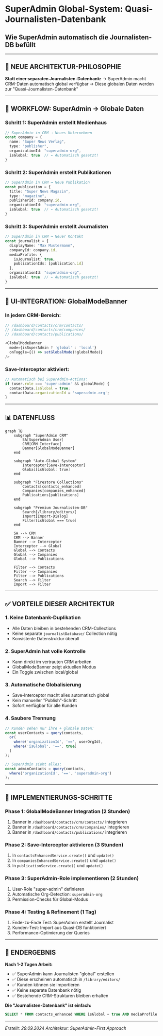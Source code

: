 # SuperAdmin Global-System: Quasi-Journalisten-Datenbank
## Wie SuperAdmin automatisch die Journalisten-DB befüllt

---

## 🎯 **NEUE ARCHITEKTUR-PHILOSOPHIE**

**Statt einer separaten Journalisten-Datenbank:**
→ SuperAdmin macht CRM-Daten automatisch global verfügbar
→ Diese globalen Daten werden zur "Quasi-Journalisten-Datenbank"

---

## 🔄 **WORKFLOW: SuperAdmin → Globale Daten**

### **Schritt 1: SuperAdmin erstellt Medienhaus**
```typescript
// SuperAdmin in CRM → Neues Unternehmen
const company = {
  name: "Super News Verlag",
  type: "publisher",
  organizationId: "superadmin-org",
  isGlobal: true  // ← Automatisch gesetzt!
}
```

### **Schritt 2: SuperAdmin erstellt Publikationen**
```typescript
// SuperAdmin in CRM → Neue Publikation
const publication = {
  title: "Super News Magazin",
  type: "magazine",
  publisherId: company.id,
  organizationId: "superadmin-org",
  isGlobal: true  // ← Automatisch gesetzt!
}
```

### **Schritt 3: SuperAdmin erstellt Journalisten**
```typescript
// SuperAdmin in CRM → Neuer Kontakt
const journalist = {
  displayName: "Max Mustermann",
  companyId: company.id,
  mediaProfile: {
    isJournalist: true,
    publicationIds: [publication.id]
  },
  organizationId: "superadmin-org",
  isGlobal: true  // ← Automatisch gesetzt!
}
```

---

## 🎨 **UI-INTEGRATION: GlobalModeBanner**

### **In jedem CRM-Bereich:**
```typescript
// /dashboard/contacts/crm/contacts/
// /dashboard/contacts/crm/companies/
// /dashboard/contacts/publications/

<GlobalModeBanner
  mode={isSuperAdmin ? 'global' : 'local'}
  onToggle={() => setGlobalMode(!globalMode)}
/>
```

### **Save-Interceptor aktiviert:**
```typescript
// Automatisch bei SuperAdmin-Actions:
if (user.role === 'super-admin' && globalMode) {
  contactData.isGlobal = true;
  contactData.organizationId = 'superadmin-org';
}
```

---

## 📊 **DATENFLUSS**

```mermaid
graph TB
    subgraph "SuperAdmin CRM"
        SA[SuperAdmin User]
        CRM[CRM Interface]
        Banner[GlobalModeBanner]
    end

    subgraph "Auto-Global System"
        Interceptor[Save-Interceptor]
        Global[isGlobal: true]
    end

    subgraph "Firestore Collections"
        Contacts[contacts_enhanced]
        Companies[companies_enhanced]
        Publications[publications]
    end

    subgraph "Premium Journalisten-DB"
        Search[/library/editors/]
        Import[Import-Dialog]
        Filter[isGlobal === true]
    end

    SA --> CRM
    CRM --> Banner
    Banner --> Interceptor
    Interceptor --> Global
    Global --> Contacts
    Global --> Companies
    Global --> Publications

    Filter --> Contacts
    Filter --> Companies
    Filter --> Publications
    Search --> Filter
    Import --> Filter
```

---

## ✅ **VORTEILE DIESER ARCHITEKTUR**

### **1. Keine Datenbank-Duplikation**
- Alle Daten bleiben in bestehenden CRM-Collections
- Keine separate `journalistDatabase/` Collection nötig
- Konsistente Datenstruktur überall

### **2. SuperAdmin hat volle Kontrolle**
- Kann direkt im vertrauten CRM arbeiten
- GlobalModeBanner zeigt aktuellen Modus
- Ein Toggle zwischen local/global

### **3. Automatische Globalisierung**
- Save-Interceptor macht alles automatisch global
- Kein manueller "Publish"-Schritt
- Sofort verfügbar für alle Kunden

### **4. Saubere Trennung**
```typescript
// Kunden sehen nur ihre + globale Daten:
const userContacts = query(contacts,
  or(
    where('organizationId', '==', userOrgId),
    where('isGlobal', '==', true)
  )
);

// SuperAdmin sieht alles:
const adminContacts = query(contacts,
  where('organizationId', '==', 'superadmin-org')
);
```

---

## 🚀 **IMPLEMENTIERUNGS-SCHRITTE**

### **Phase 1: GlobalModeBanner Integration** (2 Stunden)
1. Banner in `/dashboard/contacts/crm/contacts/` integrieren
2. Banner in `/dashboard/contacts/crm/companies/` integrieren
3. Banner in `/dashboard/contacts/publications/` integrieren

### **Phase 2: Save-Interceptor aktivieren** (3 Stunden)
1. In `contactsEnhancedService.create()` und `update()`
2. In `companiesEnhancedService.create()` und `update()`
3. In `publicationService.create()` und `update()`

### **Phase 3: SuperAdmin-Role implementieren** (2 Stunden)
1. User-Role "super-admin" definieren
2. Automatische Org-Detection: `superadmin-org`
3. Permission-Checks für Global-Modus

### **Phase 4: Testing & Refinement** (1 Tag)
1. Ende-zu-Ende Test: SuperAdmin erstellt Journalist
2. Kunden-Test: Import aus Quasi-DB funktioniert
3. Performance-Optimierung der Queries

---

## 🎯 **ENDERGEBNIS**

**Nach 1-2 Tagen Arbeit:**
- ✅ SuperAdmin kann Journalisten "global" erstellen
- ✅ Diese erscheinen automatisch in `/library/editors/`
- ✅ Kunden können sie importieren
- ✅ Keine separate Datenbank nötig
- ✅ Bestehende CRM-Strukturen bleiben erhalten

**Die "Journalisten-Datenbank" ist einfach:**
```sql
SELECT * FROM contacts_enhanced WHERE isGlobal = true AND mediaProfile.isJournalist = true
```

---

*Erstellt: 29.09.2024*
*Architektur: SuperAdmin-First Approach*